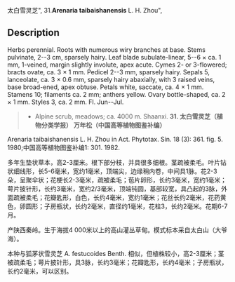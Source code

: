 太白雪灵芝",
31.**Arenaria taibaishanensis** L. H. Zhou",

## Description
Herbs perennial. Roots with numerous wiry branches at base. Stems pulvinate, 2--3 cm, sparsely hairy. Leaf blade subulate-linear, 5--6 × ca. 1 mm, 1-veined, margin slightly involute, apex acute. Cymes 2- or 3-flowered; bracts ovate, ca. 3 × 1 mm. Pedicel 2--3 mm, sparsely hairy. Sepals 5, lanceolate, ca. 3 × 0.6 mm, sparsely hairy abaxially, with 3 raised veins, base broad-ened, apex obtuse. Petals white, saccate, ca. 4 × 1 mm. Stamens 10; filaments ca. 2 mm; anthers yellow. Ovary bottle-shaped, ca. 2 × 1 mm. Styles 3, ca. 2 mm. Fl. Jun--Jul.

> * Alpine scrub, meadows; ca. 4000 m. Shaanxi.
**31. 太白雪灵芝（植物分类学报） 万年松（中国高等植物图鉴补编）**

Arenaria taibaishanensis L. H. Zhou in Act. Phytotax. Sin. 18 (3): 361. fig. 5. 1980;中国高等植物图鉴补编1: 301. 1982.

多年生垫状草本，高2-3厘米。根下部分枝，并具很多细根。茎疏被柔毛。叶片钻状细线形，长5-6毫米，宽约1毫米，顶端尖，边缘稍内卷，中间具1脉。花2-3朵，呈聚伞状；花梗长2-3毫米，疏被柔毛；苞片卵形，长约3毫米，宽约1毫米；萼片披针形，长约3毫米，宽约2/3毫米，顶端钝圆，基部较宽，具凸起的3脉，外面疏被柔毛；花瓣匙形，白色，长约4毫米，宽约1毫米；花丝长约2毫米，花药黄色，卵圆形；子房瓶状，长约2毫米，直径约1毫米，花柱3，长约2毫米。花期6-7月。

产陕西秦岭。生于海拔4 000米以上的高山灌丛草甸。模式标本采自太白山（大爷海）。

本种与狐茅状雪灵芝 A. festucoides Benth. 相似，但植株较小，高2-3厘米；茎被疏柔毛；萼片披针形，具3脉，长约3毫米；花瓣匙形，长约4毫米；子房瓶状，长约2毫米，可以区别。
